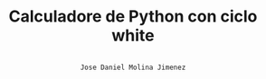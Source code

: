 <div id="header" align="center">
    <h1>Calculadore de Python con ciclo white</h1>
    <img src="https://media.giphy.com/media/KAq5w47R9rmTuvWOWa/giphy.gif" alt="">

    Jose Daniel Molina Jimenez
    
</div>